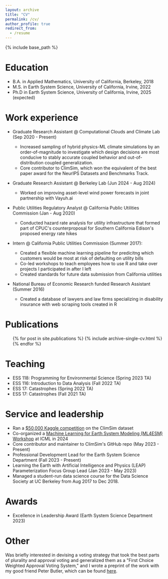```yaml
---
layout: archive
title: "CV"
permalink: /cv/
author_profile: true
redirect_from:
  - /resume
---
```


{% include base_path %}

Education
======
* B.A. in Applied Mathematics, University of California, Berkeley, 2018
* M.S. in Earth System Science, University of California, Irvine, 2022
* Ph.D in Earth System Science, University of California, Irvine, 2025 (expected)

Work experience
======
* Graduate Research Assistant @ Computational Clouds and Climate Lab (Sep 2020 - Present)
  * Increased sampling of hybrid physics-ML climate simulations by an order-of-magnitude to investigate which design decisions are most conducive to stably accurate coupled behavior and out-of-distribution coupled generalization.
  * Core contributor to ClimSim, which won the equivalent of the best paper award for the NeurIPS Datasets and Benchmarks Track.

* Graduate Research Assistant @ Berkeley Lab (Jun 2024 - Aug 2024)
  * Worked on improving asset-level wind power forecasts in joint partnership with Vayuh.ai

* Public Utilities Regulatory Analyst @ California Public Utilities Commission (Jan - Aug 2020)
  * Conducted hazard rate analysis for utility infrastructure that formed part of CPUC's counterproposal for Southern California Edison's proposed energy rate hikes

* Intern @ California Public Utilities Commission (Summer 2017): 
  * Created a flexible machine learning pipeline for predicitng which customers would be most at risk of defaulting on utility bills
  * Co-led workshops to teach employees how to use R and take over projects I participated in after I left
  * Created standards for future data submission from California utilities

* National Bureau of Economic Research funded Research Assistant (Summer 2016)
  * Created a database of lawyers and law firms specializing in disability insurance with web scraping tools created in R

Publications
======
  <ul>{% for post in site.publications %}
    {% include archive-single-cv.html %}
  {% endfor %}</ul>
  
Teaching
======
- ESS 118: Programming for Environmental Science (Spring 2023 TA)
- ESS 116: Introduction to Data Analysis (Fall 2022 TA)
- ESS 17: Catastrophes (Spring 2022 TA)
- ESS 17: Catastrophes (Fall 2021 TA)

  
Service and leadership
=======
- Ran a [$50,000 Kaggle competition](https://www.kaggle.com/competitions/leap-atmospheric-physics-ai-climsim) on the ClimSim dataset
- Co-organized a [Machine Learning for Earth System Modeling (ML4ESM) Workshop](https://leap-stc.github.io/ml4esm-workshop/) at ICML in 2024
- Core contributor and maintainer to ClimSim's GitHub repo (May 2023 - Present)
- Professional Development Lead for the Earth System Science Department (Fall 2023 - Present)
- Learning the Earth with Artificial Intelligence and Physics (LEAP) Parameterization Focus Group Lead (Jan 2023 - May 2023)
- Managed a student-run data science course for the Data Science Society at UC Berkeley from Aug 2017 to Dec 2018.

Awards
=======
- Excellence in Leadership Award (Earth System Science Department 2023)

Other
=======
Was briefly interested in devising a voting strategy that took the best parts of plurality and approval voting and generalized them as a "First Choice Weighted Approval Voting System," and I wrote a preprint of the work with my good friend Peter Butler, which can be found [here](https://www.researchgate.net/publication/341816279_Evaluating_the_Properties_of_a_First_Choice_Weighted_Approval_Voting_System#fullTextFileContent).